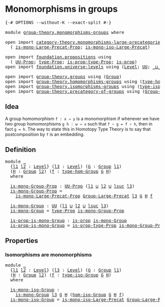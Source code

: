 # Monomorphisms in groups

<pre class="Agda"><a id="36" class="Symbol">{-#</a> <a id="40" class="Keyword">OPTIONS</a> <a id="48" class="Pragma">--without-K</a> <a id="60" class="Pragma">--exact-split</a> <a id="74" class="Symbol">#-}</a>

<a id="79" class="Keyword">module</a> <a id="86" href="group-theory.monomorphisms-groups.html" class="Module">group-theory.monomorphisms-groups</a> <a id="120" class="Keyword">where</a>

<a id="127" class="Keyword">open</a> <a id="132" class="Keyword">import</a> <a id="139" href="category-theory.monomorphisms-large-precategories.html" class="Module">category-theory.monomorphisms-large-precategories</a> <a id="189" class="Keyword">using</a>
  <a id="197" class="Symbol">(</a> <a id="199" href="category-theory.monomorphisms-large-precategories.html#1433" class="Function">is-mono-Large-Precat-Prop</a><a id="224" class="Symbol">;</a> <a id="226" href="category-theory.monomorphisms-large-precategories.html#2161" class="Function">is-mono-iso-Large-Precat</a><a id="250" class="Symbol">)</a>

<a id="253" class="Keyword">open</a> <a id="258" class="Keyword">import</a> <a id="265" href="foundation.propositions.html" class="Module">foundation.propositions</a> <a id="289" class="Keyword">using</a>
  <a id="297" class="Symbol">(</a> <a id="299" href="foundation-core.propositions.html#1380" class="Function">UU-Prop</a><a id="306" class="Symbol">;</a> <a id="308" href="foundation-core.propositions.html#1482" class="Function">type-Prop</a><a id="317" class="Symbol">;</a> <a id="319" href="foundation-core.propositions.html#1549" class="Function">is-prop-type-Prop</a><a id="336" class="Symbol">;</a> <a id="338" href="foundation-core.propositions.html#1296" class="Function">is-prop</a><a id="345" class="Symbol">)</a>
<a id="347" class="Keyword">open</a> <a id="352" class="Keyword">import</a> <a id="359" href="foundation.universe-levels.html" class="Module">foundation.universe-levels</a> <a id="386" class="Keyword">using</a> <a id="392" class="Symbol">(</a><a id="393" href="Agda.Primitive.html#597" class="Postulate">Level</a><a id="398" class="Symbol">;</a> <a id="400" href="foundation-core.universe-levels.html#222" class="Primitive">UU</a><a id="402" class="Symbol">;</a> <a id="404" href="Agda.Primitive.html#810" class="Primitive Operator">_⊔_</a><a id="407" class="Symbol">;</a> <a id="409" href="Agda.Primitive.html#780" class="Primitive">lsuc</a><a id="413" class="Symbol">)</a>

<a id="416" class="Keyword">open</a> <a id="421" class="Keyword">import</a> <a id="428" href="group-theory.groups.html" class="Module">group-theory.groups</a> <a id="448" class="Keyword">using</a> <a id="454" class="Symbol">(</a><a id="455" href="group-theory.groups.html#2468" class="Function">Group</a><a id="460" class="Symbol">)</a>
<a id="462" class="Keyword">open</a> <a id="467" class="Keyword">import</a> <a id="474" href="group-theory.homomorphisms-groups.html" class="Module">group-theory.homomorphisms-groups</a> <a id="508" class="Keyword">using</a> <a id="514" class="Symbol">(</a><a id="515" href="group-theory.homomorphisms-groups.html#1617" class="Function">type-hom-Group</a><a id="529" class="Symbol">)</a>
<a id="531" class="Keyword">open</a> <a id="536" class="Keyword">import</a> <a id="543" href="group-theory.isomorphisms-groups.html" class="Module">group-theory.isomorphisms-groups</a> <a id="576" class="Keyword">using</a> <a id="582" class="Symbol">(</a><a id="583" href="group-theory.isomorphisms-groups.html#1701" class="Function">type-iso-Group</a><a id="597" class="Symbol">;</a> <a id="599" href="group-theory.isomorphisms-groups.html#1793" class="Function">hom-iso-Group</a><a id="612" class="Symbol">)</a>
<a id="614" class="Keyword">open</a> <a id="619" class="Keyword">import</a> <a id="626" href="group-theory.precategory-of-groups.html" class="Module">group-theory.precategory-of-groups</a> <a id="661" class="Keyword">using</a> <a id="667" class="Symbol">(</a><a id="668" href="group-theory.precategory-of-groups.html#734" class="Function">Group-Large-Precat</a><a id="686" class="Symbol">)</a>
</pre>
## Idea

A group homomorphism `f : x → y` is a monomorphism if whenever we have two group homomorphisms `g h : w → x` such that `f ∘ g = f ∘ h`, then in fact `g = h`. The way to state this in Homotopy Type Theory is to say that postcomposition by `f` is an embedding.

## Definition

<pre class="Agda"><a id="985" class="Keyword">module</a> <a id="992" href="group-theory.monomorphisms-groups.html#992" class="Module">_</a>
  <a id="996" class="Symbol">{</a><a id="997" href="group-theory.monomorphisms-groups.html#997" class="Bound">l1</a> <a id="1000" href="group-theory.monomorphisms-groups.html#1000" class="Bound">l2</a> <a id="1003" class="Symbol">:</a> <a id="1005" href="Agda.Primitive.html#597" class="Postulate">Level</a><a id="1010" class="Symbol">}</a> <a id="1012" class="Symbol">(</a><a id="1013" href="group-theory.monomorphisms-groups.html#1013" class="Bound">l3</a> <a id="1016" class="Symbol">:</a> <a id="1018" href="Agda.Primitive.html#597" class="Postulate">Level</a><a id="1023" class="Symbol">)</a> <a id="1025" class="Symbol">(</a><a id="1026" href="group-theory.monomorphisms-groups.html#1026" class="Bound">G</a> <a id="1028" class="Symbol">:</a> <a id="1030" href="group-theory.groups.html#2468" class="Function">Group</a> <a id="1036" href="group-theory.monomorphisms-groups.html#997" class="Bound">l1</a><a id="1038" class="Symbol">)</a>
  <a id="1042" class="Symbol">(</a><a id="1043" href="group-theory.monomorphisms-groups.html#1043" class="Bound">H</a> <a id="1045" class="Symbol">:</a> <a id="1047" href="group-theory.groups.html#2468" class="Function">Group</a> <a id="1053" href="group-theory.monomorphisms-groups.html#1000" class="Bound">l2</a><a id="1055" class="Symbol">)</a> <a id="1057" class="Symbol">(</a><a id="1058" href="group-theory.monomorphisms-groups.html#1058" class="Bound">f</a> <a id="1060" class="Symbol">:</a> <a id="1062" href="group-theory.homomorphisms-groups.html#1617" class="Function">type-hom-Group</a> <a id="1077" href="group-theory.monomorphisms-groups.html#1026" class="Bound">G</a> <a id="1079" href="group-theory.monomorphisms-groups.html#1043" class="Bound">H</a><a id="1080" class="Symbol">)</a>
  <a id="1084" class="Keyword">where</a>

  <a id="1093" href="group-theory.monomorphisms-groups.html#1093" class="Function">is-mono-Group-Prop</a> <a id="1112" class="Symbol">:</a> <a id="1114" href="foundation-core.propositions.html#1380" class="Function">UU-Prop</a> <a id="1122" class="Symbol">(</a><a id="1123" href="group-theory.monomorphisms-groups.html#997" class="Bound">l1</a> <a id="1126" href="Agda.Primitive.html#810" class="Primitive Operator">⊔</a> <a id="1128" href="group-theory.monomorphisms-groups.html#1000" class="Bound">l2</a> <a id="1131" href="Agda.Primitive.html#810" class="Primitive Operator">⊔</a> <a id="1133" href="Agda.Primitive.html#780" class="Primitive">lsuc</a> <a id="1138" href="group-theory.monomorphisms-groups.html#1013" class="Bound">l3</a><a id="1140" class="Symbol">)</a>
  <a id="1144" href="group-theory.monomorphisms-groups.html#1093" class="Function">is-mono-Group-Prop</a> <a id="1163" class="Symbol">=</a>
    <a id="1169" href="category-theory.monomorphisms-large-precategories.html#1433" class="Function">is-mono-Large-Precat-Prop</a> <a id="1195" href="group-theory.precategory-of-groups.html#734" class="Function">Group-Large-Precat</a> <a id="1214" href="group-theory.monomorphisms-groups.html#1013" class="Bound">l3</a> <a id="1217" href="group-theory.monomorphisms-groups.html#1026" class="Bound">G</a> <a id="1219" href="group-theory.monomorphisms-groups.html#1043" class="Bound">H</a> <a id="1221" href="group-theory.monomorphisms-groups.html#1058" class="Bound">f</a>

  <a id="1226" href="group-theory.monomorphisms-groups.html#1226" class="Function">is-mono-Group</a> <a id="1240" class="Symbol">:</a> <a id="1242" href="foundation-core.universe-levels.html#222" class="Primitive">UU</a> <a id="1245" class="Symbol">(</a><a id="1246" href="group-theory.monomorphisms-groups.html#997" class="Bound">l1</a> <a id="1249" href="Agda.Primitive.html#810" class="Primitive Operator">⊔</a> <a id="1251" href="group-theory.monomorphisms-groups.html#1000" class="Bound">l2</a> <a id="1254" href="Agda.Primitive.html#810" class="Primitive Operator">⊔</a> <a id="1256" href="Agda.Primitive.html#780" class="Primitive">lsuc</a> <a id="1261" href="group-theory.monomorphisms-groups.html#1013" class="Bound">l3</a><a id="1263" class="Symbol">)</a>
  <a id="1267" href="group-theory.monomorphisms-groups.html#1226" class="Function">is-mono-Group</a> <a id="1281" class="Symbol">=</a> <a id="1283" href="foundation-core.propositions.html#1482" class="Function">type-Prop</a> <a id="1293" href="group-theory.monomorphisms-groups.html#1093" class="Function">is-mono-Group-Prop</a>

  <a id="1315" href="group-theory.monomorphisms-groups.html#1315" class="Function">is-prop-is-mono-Group</a> <a id="1337" class="Symbol">:</a> <a id="1339" href="foundation-core.propositions.html#1296" class="Function">is-prop</a> <a id="1347" href="group-theory.monomorphisms-groups.html#1226" class="Function">is-mono-Group</a>
  <a id="1363" href="group-theory.monomorphisms-groups.html#1315" class="Function">is-prop-is-mono-Group</a> <a id="1385" class="Symbol">=</a> <a id="1387" href="foundation-core.propositions.html#1549" class="Function">is-prop-type-Prop</a> <a id="1405" href="group-theory.monomorphisms-groups.html#1093" class="Function">is-mono-Group-Prop</a>
</pre>
## Properties

### Isomorphisms are monomorphisms

<pre class="Agda"><a id="1488" class="Keyword">module</a> <a id="1495" href="group-theory.monomorphisms-groups.html#1495" class="Module">_</a>
  <a id="1499" class="Symbol">{</a><a id="1500" href="group-theory.monomorphisms-groups.html#1500" class="Bound">l1</a> <a id="1503" href="group-theory.monomorphisms-groups.html#1503" class="Bound">l2</a> <a id="1506" class="Symbol">:</a> <a id="1508" href="Agda.Primitive.html#597" class="Postulate">Level</a><a id="1513" class="Symbol">}</a> <a id="1515" class="Symbol">(</a><a id="1516" href="group-theory.monomorphisms-groups.html#1516" class="Bound">l3</a> <a id="1519" class="Symbol">:</a> <a id="1521" href="Agda.Primitive.html#597" class="Postulate">Level</a><a id="1526" class="Symbol">)</a> <a id="1528" class="Symbol">(</a><a id="1529" href="group-theory.monomorphisms-groups.html#1529" class="Bound">G</a> <a id="1531" class="Symbol">:</a> <a id="1533" href="group-theory.groups.html#2468" class="Function">Group</a> <a id="1539" href="group-theory.monomorphisms-groups.html#1500" class="Bound">l1</a><a id="1541" class="Symbol">)</a>
  <a id="1545" class="Symbol">(</a><a id="1546" href="group-theory.monomorphisms-groups.html#1546" class="Bound">H</a> <a id="1548" class="Symbol">:</a> <a id="1550" href="group-theory.groups.html#2468" class="Function">Group</a> <a id="1556" href="group-theory.monomorphisms-groups.html#1503" class="Bound">l2</a><a id="1558" class="Symbol">)</a> <a id="1560" class="Symbol">(</a><a id="1561" href="group-theory.monomorphisms-groups.html#1561" class="Bound">f</a> <a id="1563" class="Symbol">:</a> <a id="1565" href="group-theory.isomorphisms-groups.html#1701" class="Function">type-iso-Group</a> <a id="1580" href="group-theory.monomorphisms-groups.html#1529" class="Bound">G</a> <a id="1582" href="group-theory.monomorphisms-groups.html#1546" class="Bound">H</a><a id="1583" class="Symbol">)</a>
  <a id="1587" class="Keyword">where</a>

  <a id="1596" href="group-theory.monomorphisms-groups.html#1596" class="Function">is-mono-iso-Group</a> <a id="1614" class="Symbol">:</a>
    <a id="1620" href="group-theory.monomorphisms-groups.html#1226" class="Function">is-mono-Group</a> <a id="1634" href="group-theory.monomorphisms-groups.html#1516" class="Bound">l3</a> <a id="1637" href="group-theory.monomorphisms-groups.html#1529" class="Bound">G</a> <a id="1639" href="group-theory.monomorphisms-groups.html#1546" class="Bound">H</a> <a id="1641" class="Symbol">(</a><a id="1642" href="group-theory.isomorphisms-groups.html#1793" class="Function">hom-iso-Group</a> <a id="1656" href="group-theory.monomorphisms-groups.html#1529" class="Bound">G</a> <a id="1658" href="group-theory.monomorphisms-groups.html#1546" class="Bound">H</a> <a id="1660" href="group-theory.monomorphisms-groups.html#1561" class="Bound">f</a><a id="1661" class="Symbol">)</a>
  <a id="1665" href="group-theory.monomorphisms-groups.html#1596" class="Function">is-mono-iso-Group</a> <a id="1683" class="Symbol">=</a> <a id="1685" href="category-theory.monomorphisms-large-precategories.html#2161" class="Function">is-mono-iso-Large-Precat</a> <a id="1710" href="group-theory.precategory-of-groups.html#734" class="Function">Group-Large-Precat</a> <a id="1729" href="group-theory.monomorphisms-groups.html#1516" class="Bound">l3</a> <a id="1732" href="group-theory.monomorphisms-groups.html#1529" class="Bound">G</a> <a id="1734" href="group-theory.monomorphisms-groups.html#1546" class="Bound">H</a> <a id="1736" href="group-theory.monomorphisms-groups.html#1561" class="Bound">f</a>
</pre>